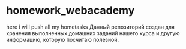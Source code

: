 # homework_webacademy
here i will push all my hometasks
Данный репозиторий создан для хранения выполненных домашних заданий нашего курса и другую информацию, которую посчитаю полезной.